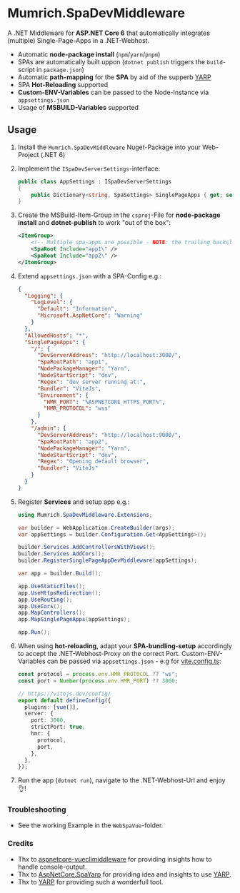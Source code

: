 # Mumrich.SpaDevMiddleware

A .NET Middleware for **ASP.NET Core 6** that automatically integrates (multiple) Single-Page-Apps in a .NET-Webhost.

- Automatic **node-package install** (`npm`/`yarn`/`pnpm`)
- SPAs are automatically built uppon (`dotnet publish` triggers the `build`-script in `package.json`)
- Automatic **path-mapping** for the **SPA** by aid of the supperb [YARP](https://microsoft.github.io/reverse-proxy/)
- SPA **Hot-Reloading** supported
- **Custom-ENV-Variables** can be passed to the Node-Instance via `appsettings.json`
- Usage of **MSBUILD-Variables** supported

## Usage

1. Install the `Mumrich.SpaDevMiddleware` Nuget-Package into your Web-Project (.NET 6)

2. Implement the `ISpaDevServerSettings`-interface:

   ```cs
   public class AppSettings : ISpaDevServerSettings
   {
       public Dictionary<string, SpaSettings> SinglePageApps { get; set; } = new();
   }
   ```

3. Create the MSBuild-Item-Group in the `csproj`-File for **node-package install** and **dotnet-publish** to work "out of the box":

   ```xml
   <ItemGroup>
       <!-- Multiple spa-apps are possible - NOTE: the trailing backslash! -->
       <SpaRoot Include="app1\" />
       <SpaRoot Include="app2\" />
   </ItemGroup>
   ```

4. Extend `appsettings.json` with a SPA-Config e.g.:

   ```json
   {
     "Logging": {
       "LogLevel": {
         "Default": "Information",
         "Microsoft.AspNetCore": "Warning"
       }
     },
     "AllowedHosts": "*",
     "SinglePageApps": {
       "/": {
         "DevServerAddress": "http://localhost:3000/",
         "SpaRootPath": "app1",
         "NodePackageManager": "Yarn",
         "NodeStartScript": "dev",
         "Regex": "dev server running at:",
         "Bundler": "ViteJs",
         "Environment": {
           "HMR_PORT": "%ASPNETCORE_HTTPS_PORT%",
           "HMR_PROTOCOL": "wss"
         }
       },
       "/admin": {
         "DevServerAddress": "http://localhost:9000/",
         "SpaRootPath": "app2",
         "NodePackageManager": "Yarn",
         "NodeStartScript": "dev",
         "Regex": "Opening default browser",
         "Bundler": "ViteJs"
       }
     }
   }
   ```

5. Register **Services** and setup app e.g.:

   ```cs
   using Mumrich.SpaDevMiddleware.Extensions;

   var builder = WebApplication.CreateBuilder(args);
   var appSettings = builder.Configuration.Get<AppSettings>();

   builder.Services.AddControllersWithViews();
   builder.Services.AddCors();
   builder.RegisterSinglePageAppDevMiddleware(appSettings);

   var app = builder.Build();

   app.UseStaticFiles();
   app.UseHttpsRedirection();
   app.UseRouting();
   app.UseCors();
   app.MapControllers();
   app.MapSinglePageApps(appSettings);

   app.Run();
   ```

6. When using **hot-reloading**, adapt your **SPA-bundling-setup** accordingly to accept the .NET-Webhost-Proxy on the correct Port. Custom-ENV-Variables can be passed via `appsettings.json` - e.g for [vite.config.ts](https://vitejs.dev/config/):

   ```ts
   const protocol = process.env.HMR_PROTOCOL ?? "ws";
   const port = Number(process.env.HMR_PORT) ?? 3000;

   // https://vitejs.dev/config/
   export default defineConfig({
     plugins: [vue()],
     server: {
       port: 3000,
       strictPort: true,
       hmr: {
         protocol,
         port,
       },
     },
   });
   ```

7. Run the app (`dotnet run`), navigate to the .NET-Webhost-Url and enjoy 👌!

### Troubleshooting

- See the working Example in the `WebSpaVue`-folder.

### Credits

- Thx to [aspnetcore-vueclimiddleware](https://github.com/EEParker/aspnetcore-vueclimiddleware) for providing insights how to handle console-output.
- Thx to [AspNetCore.SpaYarp](https://github.com/berhir/AspNetCore.SpaYarp) for providing idea and insights to use [YARP](https://microsoft.github.io/reverse-proxy/).
- Thx to [YARP](https://microsoft.github.io/reverse-proxy/) for providing such a wonderfull tool.
